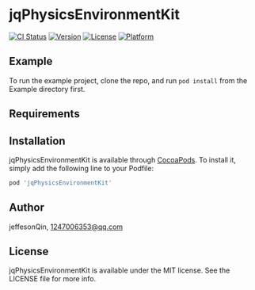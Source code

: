 # jqPhysicsEnvironmentKit

[![CI Status](https://img.shields.io/travis/jeffesonQin/jqPhysicsEnvironmentKit.svg?style=flat)](https://travis-ci.org/jeffesonQin/jqPhysicsEnvironmentKit)
[![Version](https://img.shields.io/cocoapods/v/jqPhysicsEnvironmentKit.svg?style=flat)](https://cocoapods.org/pods/jqPhysicsEnvironmentKit)
[![License](https://img.shields.io/cocoapods/l/jqPhysicsEnvironmentKit.svg?style=flat)](https://cocoapods.org/pods/jqPhysicsEnvironmentKit)
[![Platform](https://img.shields.io/cocoapods/p/jqPhysicsEnvironmentKit.svg?style=flat)](https://cocoapods.org/pods/jqPhysicsEnvironmentKit)

## Example

To run the example project, clone the repo, and run `pod install` from the Example directory first.

## Requirements

## Installation

jqPhysicsEnvironmentKit is available through [CocoaPods](https://cocoapods.org). To install
it, simply add the following line to your Podfile:

```ruby
pod 'jqPhysicsEnvironmentKit'
```

## Author

jeffesonQin, 1247006353@qq.com

## License

jqPhysicsEnvironmentKit is available under the MIT license. See the LICENSE file for more info.
